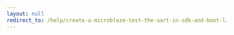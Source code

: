 ```yaml
---
layout: null
redirect_to: /help/create-a-microblaze-test-the-uart-in-sdk-and-boot-linux-using-2019-1-vivado-and-petalinux-tools/
---
```

